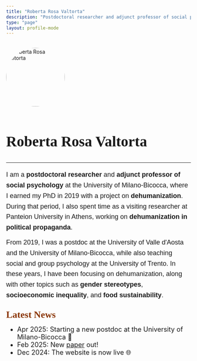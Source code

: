 ```yaml
---
title: "Roberta Rosa Valtorta"
description: "Postdoctoral researcher and adjunct professor of social psychology."
type: "page"
layout: profile-mode
---
```


<div style="margin-top: 32px;">
  <div style="text-align: left; margin-bottom: 8px;">
    <img src="/picture.jpeg" alt="Roberta Rosa Valtorta" style="width: 160px; border-radius: 50%; margin-bottom: 16px;">
    <h1 style="font-family: Petrona, serif; font-size: 40px; margin-bottom: 0;">Roberta Rosa Valtorta</h1>
  </div>

<!-- social icons -->
<div style="display: flex; gap: 12px; align-items: center; margin-top: 0px; margin-bottom: 26px;">
  <a href="https://scholar.google.it/citations?user=Cxtkt6cAAAAJ&hl=en" target="_blank" style="color: #8A3502;">
    <i class="fa-brands fa-google-scholar"></i>
  </a>
  <a href="https://www.researchgate.net/profile/Roberta-Valtorta" target="_blank" style="color: #8A3502;">
    <i class="fa-brands fa-researchgate"></i>
  </a>
  <a href="https://orcid.org/0000-0003-0565-5463" target="_blank" style="color: #8A3502;">
    <i class="fa-brands fa-orcid"></i>
  </a>
  <a href="https://x.com/valtortaroberta" target="_blank" style="color: #8A3502;">
    <i class="fa-brands fa-x-twitter"></i>
  </a>
  <a href="mailto:roberta.valtorta@unimib.it" target="_blank" style="color: #8A3502;">
    <i class="fa-solid fa-envelope"></i>
  </a>
  <a href="cv-valtorta.pdf" target="_blank" style="color: #8A3502;">
    <i class="fa-solid fa-file-pdf"></i>
  </a>
</div>

------------------------------------------------------------------------

<p style="font-family: 'Red Hat Text', sans-serif; font-size: 18px; line-height: 1.6; margin-bottom: 24px;">
  I am a <strong>postdoctoral researcher</strong> and <strong>adjunct professor of social psychology</strong> at the University of Milano-Bicocca, where I earned my PhD in 2019 with a project on <strong>dehumanization</strong>. During that period, I also spent time as a visiting researcher at Panteion University in Athens, working on <strong>dehumanization in political propaganda</strong>.
  
  <span style="display: inline-block; margin-top: 12px;">
    From 2019, I was a postdoc at the University of Valle d'Aosta and the University of Milano-Bicocca, while also teaching social and group psychology at the University of Trento. In these years, I have been focusing on dehumanization, along with other topics such as <strong>gender stereotypes</strong>, <strong>socioeconomic inequality</strong>, and <strong>food sustainability</strong>.
  </span>
</p>

<span style="color: #8A3502; font-family: 'Petrona', serif; font-size: 26px; font-weight: bold; margin-bottom: 0;">Latest News</span>

<ul class="news-list post-content" style="padding-left: 30px; margin-top: 0; margin-bottom: 30px; font-size: 18px;">
  <li>Apr 2025: Starting a new postdoc at the University of Milano-Bicocca 🚀</li>
  <li>Feb 2025: New <a href="publications/identity-and-inequality/">paper</a> out!</li>
  <li>Dec 2024: The website is now live 🌐</li>
</ul>
</div>
